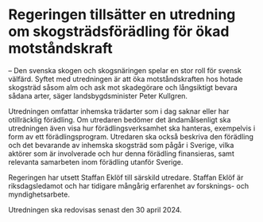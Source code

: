 # Regeringen tillsätter en utredning om skogsträdsförädling för ökad motståndskraft

– Den svenska skogen och skogsnäringen spelar en stor roll för svensk välfärd. Syftet med utredningen är att öka motståndskraften hos hotade skogsträd såsom alm och ask mot skadegörare och långsiktigt bevara sådana arter, säger landsbygdsminister Peter Kullgren.

Utredningen omfattar inhemska trädarter som i dag saknar eller har otillräcklig förädling. Om utredaren bedömer det ändamålsenligt ska utredningen även visa hur förädlingsverksamhet ska hanteras, exempelvis i form av ett förädlingsprogram. Utredaren ska också beskriva den förädling och det bevarande av inhemska skogsträd som pågår i Sverige, vilka aktörer som är involverade och hur denna förädling finansieras, samt relevanta samarbeten inom förädling utanför Sverige.

Regeringen har utsett Staffan Eklöf till särskild utredare. Staffan Eklöf är riksdagsledamot och har tidigare mångårig erfarenhet av forsknings\- och myndighetsarbete.

Utredningen ska redovisas senast den 30 april 2024\.
